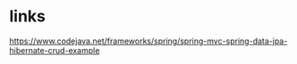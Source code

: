# links
https://www.codejava.net/frameworks/spring/spring-mvc-spring-data-jpa-hibernate-crud-example
